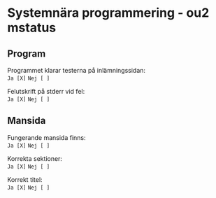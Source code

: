 # Systemnära programmering - ou2 mstatus

## Program
Programmet klarar testerna på inlämningssidan:  
`Ja [X]`  `Nej [ ]`  

Felutskrift på stderr vid fel:  
`Ja [X]`  `Nej [ ]`  

## Mansida
Fungerande mansida finns:  
`Ja [X]`  `Nej [ ]`  

Korrekta sektioner:  
`Ja [X]`  `Nej [ ]`  

Korrekt titel:  
`Ja [X]`  `Nej [ ]`  
